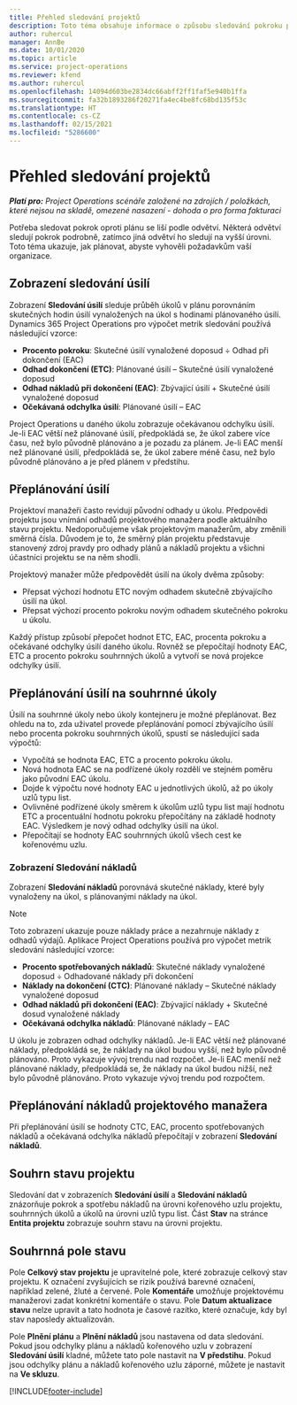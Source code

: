 ```yaml
---
title: Přehled sledování projektů
description: Toto téma obsahuje informace o způsobu sledování pokroku projektu a spotřeby nákladů.
author: ruhercul
manager: AnnBe
ms.date: 10/01/2020
ms.topic: article
ms.service: project-operations
ms.reviewer: kfend
ms.author: ruhercul
ms.openlocfilehash: 14094d603be2834dc66abff2ff1faf5e940b1ffa
ms.sourcegitcommit: fa32b1893286f20271fa4ec4be8fc68bd135f53c
ms.translationtype: HT
ms.contentlocale: cs-CZ
ms.lasthandoff: 02/15/2021
ms.locfileid: "5286600"
---
```

# <a name="project-tracking-overview"></a>Přehled sledování projektů

_**Platí pro:** Project Operations scénáře založené na zdrojích / položkách, které nejsou na skladě, omezené nasazení - dohoda o pro forma fakturaci_

Potřeba sledovat pokrok oproti plánu se liší podle odvětví. Některá odvětví sledují pokrok podrobně, zatímco jiná odvětví ho sledují na vyšší úrovni. Toto téma ukazuje, jak plánovat, abyste vyhověli požadavkům vaší organizace.

## <a name="effort-tracking-view"></a>Zobrazení sledování úsilí

Zobrazení **Sledování úsilí** sleduje průběh úkolů v plánu porovnáním skutečných hodin úsilí vynaložených na úkol s hodinami plánovaného úsilí. Dynamics 365 Project Operations pro výpočet metrik sledování používá následující vzorce:

- **Procento pokroku**: Skutečné úsilí vynaložené doposud ÷ Odhad při dokončení (EAC) 
- **Odhad dokončení (ETC)**: Plánované úsilí – Skutečné úsilí vynaložené doposud 
- **Odhad nákladů při dokončení (EAC)**: Zbývající úsilí + Skutečné úsilí vynaložené doposud 
- **Očekávaná odchylka úsilí**: Plánované úsilí – EAC

Project Operations u daného úkolu zobrazuje očekávanou odchylku úsilí. Je-li EAC větší než plánované úsilí, předpokládá se, že úkol zabere více času, než bylo původně plánováno a je pozadu za plánem. Je-li EAC menší než plánované úsilí, předpokládá se, že úkol zabere méně času, než bylo původně plánováno a je před plánem v předstihu.

## <a name="reprojecting-effort"></a>Přeplánování úsilí

Projektoví manažeři často revidují původní odhady u úkolu. Předpovědi projektu jsou vnímání odhadů projektového manažera podle aktuálního stavu projektu. Nedoporučujeme však projektovým manažerům, aby změnili směrná čísla. Důvodem je to, že směrný plán projektu představuje stanovený zdroj pravdy pro odhady plánů a nákladů projektu a všichni účastníci projektu se na něm shodli.

Projektový manažer může předpovědět úsilí na úkoly dvěma způsoby:

- Přepsat výchozí hodnotu ETC novým odhadem skutečně zbývajícího úsilí na úkol. 
- Přepsat výchozí procento pokroku novým odhadem skutečného pokroku u úkolu.

Každý přístup způsobí přepočet hodnot ETC, EAC, procenta pokroku a očekávané odchylky úsilí daného úkolu. Rovněž se přepočítají hodnoty EAC, ETC a procento pokroku souhrnných úkolů a vytvoří se nová projekce odchylky úsilí.

## <a name="reprojection-of-effort-on-summary-tasks"></a>Přeplánování úsilí na souhrnné úkoly

Úsilí na souhrnné úkoly nebo úkoly kontejneru je možné přeplánovat. Bez ohledu na to, zda uživatel provede přeplánování pomocí zbývajícího úsilí nebo procenta pokroku souhrnných úkolů, spustí se následující sada výpočtů:

- Vypočítá se hodnota EAC, ETC a procento pokroku úkolu.
- Nová hodnota EAC se na podřízené úkoly rozdělí ve stejném poměru jako původní EAC úkolu.
- Dojde k výpočtu nové hodnoty EAC u jednotlivých úkolů, až po úkoly uzlů typu list. 
- Ovlivněné podřízené úkoly směrem k úkolům uzlů typu list mají hodnotu ETC a procentuální hodnotu pokroku přepočítány na základě hodnoty EAC. Výsledkem je nový odhad odchylky úsilí na úkol. 
- Přepočítají se hodnoty EAC souhrnných úkolů všech cest ke kořenovému uzlu.

### <a name="cost-tracking-view"></a>Zobrazení Sledování nákladů 

Zobrazení **Sledování nákladů** porovnává skutečné náklady, které byly vynaloženy na úkol, s plánovanými náklady na úkol. 

> [!NOTE]
> Toto zobrazení ukazuje pouze náklady práce a nezahrnuje náklady z odhadů výdajů. Aplikace Project Operations používá pro výpočet metrik sledování následující vzorce:

- **Procento spotřebovaných nákladů**: Skutečné náklady vynaložené doposud ÷ Odhadované náklady při dokončení
- **Náklady na dokončení (CTC)**: Plánované náklady – Skutečné náklady vynaložené doposud
- **Odhad nákladů při dokončení (EAC)**: Zbývající náklady + Skutečné dosud vynaložené náklady
- **Očekávaná odchylka nákladů**: Plánované náklady – EAC

U úkolu je zobrazen odhad odchylky nákladů. Je-li EAC větší než plánované náklady, předpokládá se, že náklady na úkol budou vyšší, než bylo původně plánováno. Proto vykazuje vývoj trendu nad rozpočet. Je-li EAC menší než plánované náklady, předpokládá se, že náklady na úkol budou nižší, než bylo původně plánováno. Proto vykazuje vývoj trendu pod rozpočtem.

## <a name="project-managers-reprojection-of-cost"></a>Přeplánování nákladů projektového manažera

Při přeplánování úsilí se hodnoty CTC, EAC, procento spotřebovaných nákladů a očekávaná odchylka nákladů přepočítají v zobrazení **Sledování nákladů**.

## <a name="project-status-summary"></a>Souhrn stavu projektu

Sledování dat v zobrazeních **Sledování úsilí** a **Sledování nákladů** znázorňuje pokrok a spotřebu nákladů na úrovni kořenového uzlu projektu, souhrnných úkolů a úkolů na úrovni uzlů typu list. Část **Stav** na stránce **Entita projektu** zobrazuje souhrn stavu na úrovni projektu.

## <a name="status-summary-fields"></a>Souhrnná pole stavu

Pole **Celkový stav projektu** je upravitelné pole, které zobrazuje celkový stav projektu. K označení zvyšujících se rizik používá barevné označení, například zelené, žluté a červené. Pole **Komentáře** umožňuje projektovému manažerovi zadat konkrétní komentáře o stavu. Pole **Datum aktualizace stavu** nelze upravit a tato hodnota je časové razítko, které označuje, kdy byl stav naposledy aktualizován.

Pole **Plnění plánu** a **Plnění nákladů** jsou nastavena od data sledování. Pokud jsou odchylky plánu a nákladů kořenového uzlu v zobrazení **Sledování úsilí** kladné, můžete tato pole nastavit na **V předstihu**. Pokud jsou odchylky plánu a nákladů kořenového uzlu záporné, můžete je nastavit na **Ve skluzu**.


[!INCLUDE[footer-include](../includes/footer-banner.md)]